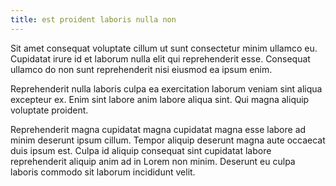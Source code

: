 ```yaml
---
title: est proident laboris nulla non
---
```


Sit amet consequat voluptate cillum ut sunt consectetur minim ullamco eu. Cupidatat irure id et laborum nulla elit qui reprehenderit esse. Consequat ullamco do non sunt reprehenderit nisi eiusmod ea ipsum enim.

Reprehenderit nulla laboris culpa ea exercitation laborum veniam sint aliqua excepteur ex. Enim sint labore anim labore aliqua sint. Qui magna aliquip voluptate proident.

Reprehenderit magna cupidatat magna cupidatat magna esse labore ad minim deserunt ipsum cillum. Tempor aliquip deserunt magna aute occaecat duis ipsum est. Culpa id aliquip consequat sint cupidatat labore reprehenderit aliquip anim ad in Lorem non minim. Deserunt eu culpa laboris commodo sit laborum incididunt velit.